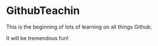 # GithubTeachin
This is the beginning of lots of learning on all things Github.

It will be tremendous fun!